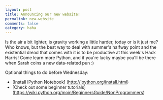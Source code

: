 ```yaml
---
layout: post
title: Announcing our new website!
permalink: new-website
comments: false
category: haha
---
```


Is the air a bit lighter, is gravity working a little harder, today or is it just me? Who knows, but the best way to deal with summer's halfway point and the existential dread that comes with it is to be productive at this week's Hack Harris! Come learn more Python, and if you're lucky maybe you'll be there when Sarah coins a new data-related pun :)

Optional things to do before Wednesday:
* [Install IPython Notebook] (http://ipython.org/install.html)
* [Check out some beginner tutorials] (https://wiki.python.org/moin/BeginnersGuide/NonProgrammers)
